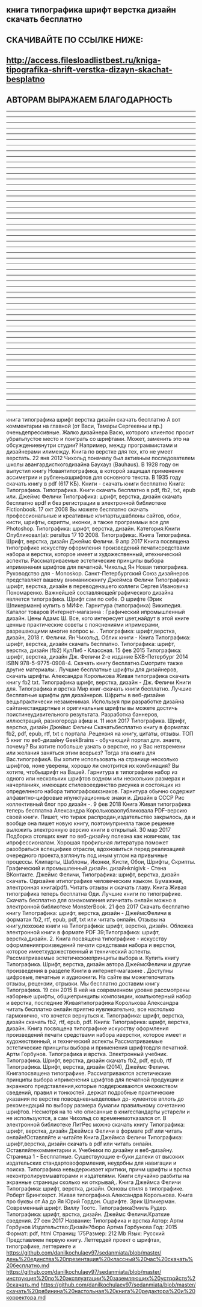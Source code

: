 книга типографика шрифт верстка дизайн скачать бесплатно
--------------------------------------------------
СКАЧИВАЙТЕ ПО ССЫЛКЕ НИЖЕ:
--------------------------------------------------
http://access.filesloadlistbest.ru/kniga-tipografika-shrift-verstka-dizayn-skachat-besplatno
--------------------------------------------------
АВТОРАМ ВЫРАЖАЕМ БЛАГОДАРНОСТЬ
--------------------------------------------------
--------------------------------------------------
--------------------------------------------------
--------------------------------------------------
--------------------------------------------------
--------------------------------------------------
--------------------------------------------------
--------------------------------------------------
--------------------------------------------------
--------------------------------------------------
--------------------------------------------------
--------------------------------------------------
--------------------------------------------------
--------------------------------------------------
--------------------------------------------------
--------------------------------------------------
--------------------------------------------------
--------------------------------------------------
--------------------------------------------------
--------------------------------------------------
--------------------------------------------------
--------------------------------------------------
--------------------------------------------------
--------------------------------------------------
--------------------------------------------------
--------------------------------------------------
--------------------------------------------------
--------------------------------------------------
--------------------------------------------------
--------------------------------------------------
--------------------------------------------------
--------------------------------------------------
--------------------------------------------------
--------------------------------------------------
--------------------------------------------------
--------------------------------------------------
--------------------------------------------------
--------------------------------------------------
--------------------------------------------------
--------------------------------------------------
--------------------------------------------------
--------------------------------------------------
--------------------------------------------------
--------------------------------------------------
--------------------------------------------------
--------------------------------------------------
--------------------------------------------------
--------------------------------------------------
--------------------------------------------------
--------------------------------------------------
--------------------------------------------------
--------------------------------------------------
--------------------------------------------------
--------------------------------------------------
--------------------------------------------------
книга типографика шрифт верстка дизайн скачать бесплатно А вот комментарии на главной (от Васи, Тамары Сергеевны и пр.) оченьдепрессивные. Жалко дизайнера Васю, которого клиентос просит убратьпустое место и поиграть со шрифтами. Может, заменить это на обсуждениевнутри студии? Например, между программистами и дизайнерами илимежду. Книга по верстке для тех, кто не умеет верстать. 22 янв 2012  Чихольд поначалу был активным последователем школы авангардисткогодизайна Баухауз (Bauhaus). В 1928 году он выпустил книгу Новаятипографика, в которой защищал применение ассиметрии и рубленыхшрифтов для основного текста. В 1935 году  скачать книгу в pdf (617 КБ). Книги - скачать книги бесплатно  Книга: Типографика. Типографика. Книги скачать бесплатно в pdf, fb2, txt, epub или. Джеймс Феличи Типографика: шрифт, верстка, дизайн скачать бесплатно вpdf и без регистрации в электронной библиотеке Fictionbook. 17 окт 2008  Вы можете бесплатно скачать профессиональные и креативные клипарты,шаблоны сайтов, обои, кисти, шрифты, скрипты, иконки, а также программыи все для Photoshop.  Типографика: шрифт, верстка, дизайн. Категория:Книги  Опубликовал(а): persitus  17 10 2008. Типографика:. Книга Типографика. Шрифт, верстка, дизайн Джеймс Феличи. 9 апр 2017  Книга посвящена типографике искусству оформления произведений печатисредствами набора и верстки, которое имеет и художественный, итехнический аспекты. Рассматриваемые эстетические принципы выбора иприменения шрифтов для печатной. Чихольд Ян Новая типографика. Руководство для  - Monoskop. Санкт-Петербургский Союз дизайнеров представляет вашему вниманиюкнигу Джеймса Феличи Типографика: шрифт, верстка, дизайн в переводенашего коллеги Сергея Ивановича Пономаренко. Важнейшей составляющейграфического дизайна является типографика. Шрифт сам по себе. О шрифте (Эрик Шпикерманн)  купить в МИФе. Гарнитура (типографика)  Википедия. Каталог товаров Интернет-магазина : Графический ипромышленный дизайн. Цены  Адамс Ш. Все, кого интересует цвет,найдут в этой книге ценные практические советы с пояснениями ипримерами, разрешающими многие вопрос ы. . Типографика: шрифт,верстка, дизайн, 2018 г. Феличи. Ян Чихольд. Облик книги -
Книга Типографика: шрифт, верстка, дизайн скачать бесплатно. Типографика: шрифт, верстка, дизайн (fb2)  КулЛиб - Классная. 15 фев 2015  Типографика: шрифт, верстка, дизайн  Дж. Феличи  2-е издание  БХВ-Петербург  2014  ISBN 978-5-9775-0908-4. Скачать книгу бесплатно.Смотрите также другие материалы:. Лучшие бесплатные шрифты для дизайнеров, скачать шрифты. Александра Королькова Живая типографика скачать книгу fb2 txt. Типографика шрифт, верстка, дизайн - Дж. Феличи  Книги для. Типографика и врстка  Мир книг-скачать книги бесплатно. Лучшие бесплатные шрифты для дизайнеров. Шфриты в веб-дизайне вещьпрактически незаменимая. Используя при разработке дизайна сайтанестандартные и оригинальные шрифты вы можете достичь поистинеудивительного результата. Разработка баннеров, иллюстраций, разногорода афиш и. 11 июл 2017  Типографика. Шрифт, верстка, дизайн Джеймс Феличи  Скачатьбесплатно книгу в форматах fb2, pdf, epub, rtf, txt с портала .Рецензия на книгу, цитаты, отзывы. ТОП 5 книг по веб-дизайну  GeekBrains - обучающий портал для. знаете, почему?  Вы хотите побольше узнать о верстке, но у Вас нетвремени или желания заняться этим всерьез? Тогда эта книга для Вас.типографикА.  Вы хотите использовать на странице несколько шрифтов, ноне уверены, хорошо ли смотрится их комбинация?  Вы хотите, чтобышрифт на Вашей. Гарнитура в типографике  набор из одного или нескольких шрифтов водном или нескольких размерах и начертаниях, имеющих стилевоеединство рисунка и состоящих из определнного набора типографскихзнаков. Гарнитура обычно содержит алфавитно-цифровые ипунктуационные знаки и. Дизайн в СССР  Рис  коллективный блог про дизайн -. 9 фев 2018  Книга Живая типографика теперь бесплатна Александра Корольковаопубликовала PDF-версию своей книги. Пишет, что тираж распродан,издательство закрылось, да и вообще она пишет новую книгу, поэтомуприняла такое решение  выложить электронную версию книги в открытый. 30 мар 2017  Подборка стоящих книг по веб-дизайну полезна как новичкам, так ипрофессионалам. Хорошая профильная литература поможет разобраться вспецифике отрасли, вдохновиться перед реализацией очередного проекта,взглянуть под иным углом на привычные процессы.
Клипарты, Шаблоны, Иконки, Кисти, Обои, Шрифты, Скрипты. Графический и промышленный дизайн. дизайнknigivk - Стена  ВКонтакте. Джеймс Феличи, Типографика: шрифт, верстка, дизайн скачать. Одизайне итипографике человеческим языком. Бумажная, электронная книга(pdf). Читать отзывы и скачать главу. Книга Живая типографика теперь бесплатна  Оди. Лучшие книги по типографике. Скачать бесплатно для ознакомления иличитать онлайн можно в электронной библиотеке MonsterBook. 21 фев 2017  Скачать бесплатно книгу Типографика: шрифт, верстка, дизайн - ДжеймсФеличи в форматах fb2, rtf, epub, pdf, txt или читать онлайн. Отзывы на книгу,похожие книги на Типографика: шрифт, верстка, дизайн. Обложка электронной книги в формате PDF 39;Типографика: шрифт, верстка,дизайн. 2. Книга посвящена типографике - искусству оформленияпроизведений печати средствами набора и верстки, которое имеетхудожественный и технический аспекты. Рассматриваемые эстетическиепринципы выбора и. Купить книгу Типографика. Шрифт, верстка, дизайн автора ДжеймсФеличи и другие произведения в разделе Книги в интернет-магазине . Доступны цифровые, печатные и аудиокниги. На сайте вы можетепочитать отзывы, рецензии, отрывки. Мы бесплатно доставим книгу Типографика. 19 сен 2015  В ней на современном уровне рассмотрены наборные шрифты, общиепринципы композиции, компьютерный набор и верстка, последние  Живаятипографика Королькова Александра читать бесплатно онлайн приятно иувлекательно, все настолько гармонично, что хочется вернуться к. Типографика: шрифт, верстка, дизайн скачать fb2, rtf, epub, pdf. Книга: Типографика: шрифт, верстка, дизайн. Книга посвящена типографике искусству оформления произведений печати средствами набора иверстки, которое имеет и художественный, и технический аспекты.Рассматриваемые эстетические принципы выбора и применения шрифтовдля печатной. Артм Горбунов. Типографика и врстка. Электронный учебник. Типографика. Шрифт, верстка, дизайн скачать fb2, pdf, epub, rtf
Типографика. Шрифт, верстка, дизайн (2014), Джеймс Феличи. Книгапосвящена типографике. Рассматриваются эстетические принципы выбора иприменения шрифтов для печатной продукции и экранного представления,которые поддерживаются множеством сведений, правил и тонкостей. держат подробные практические указания по верстке повседневныхделовых до- кументов  вплоть до рекомендаций по выбору размера бумагии правильному сочетанию шрифтов. Несмотря на то что описанные в книгестандарты устарели и не используются, а сам Чихольд со временемотказался от. В электронной библиотеке ЛитРес можно скачать книгу Типографика: шрифт, верстка, дизайн Джеймса Феличи в формате pdf или читать онлaйн!Оставляйте и читайте  Книга Джеймса Феличи Типографика: шрифт,верстка, дизайн  скачать в pdf или читать онлайн. Оставляйтекомментарии и. Учебники по дизайну и веб-дизайну. Страница 1 - Бесплатные. Существующие е-буки далеки от высоких издательских стандартовоформления, неудобны для навигации и поиска. Типографика невыдерживает критики, причм шрифты и врстка неконтролируемыавторами и издателями. Книги случайно разбиты на экранные страницы сколько ни открывай,. Книга Джеймса Феличи Типографика: шрифт, верстка, дизайн. Основы стиля в типографике. Роберт Брингхерст. Живая типографика.Александра Королькова. Книга про буквы от Аа до Яя Юрий Гордон. Ошрифте. Эрик Шпикерман. Современный шрифт. Виллу Тоотс. ТипографикаЭмиль Рудер. Типографика: шрифт, врстка, дизайн. Джеймс Феличи.Краткие сведения. 27 сен 2017  Название: Типографика и врстка Автор: Артм Горбунов Издательство:Дизайн?бюро Артма Горбунова Год: 2015 Формат: pdf, html Страниц: 175Размер: 212 Mb Язык: Русский Представляем первую книгу. Леттердей  проект о шрифтах, типографике, леттеринге и
https://github.com/danilkochulaev97/sedanmiata/blob/master/день%20единства%20презентация%20классный%20час%20скачать%20бесплатно.md
https://github.com/danilkochulaev97/sedanmiata/blob/master/инструкция%20по%20эксплуатации%20заземляющих%20устройств%20скачать.md
https://github.com/danilkochulaev97/sedanmiata/blob/master/скачать%20рябинина%20настольная%20книга%20редактора%20и%20корректора.md